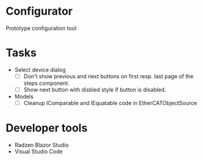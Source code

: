 # Configurator
Prototype configuration tool

# Tasks
- Select device dialog
  - [ ] Don't show previous and next buttons on first resp. last page of the steps component.
  - [ ] Show next button with disbled style if button is disabled.
- Models
  - [ ] Cleanup IComparable and IEquatable code in EtherCATObjectSource

# Developer tools
- Radzen Blazor Studio
- Visual Studio Code

